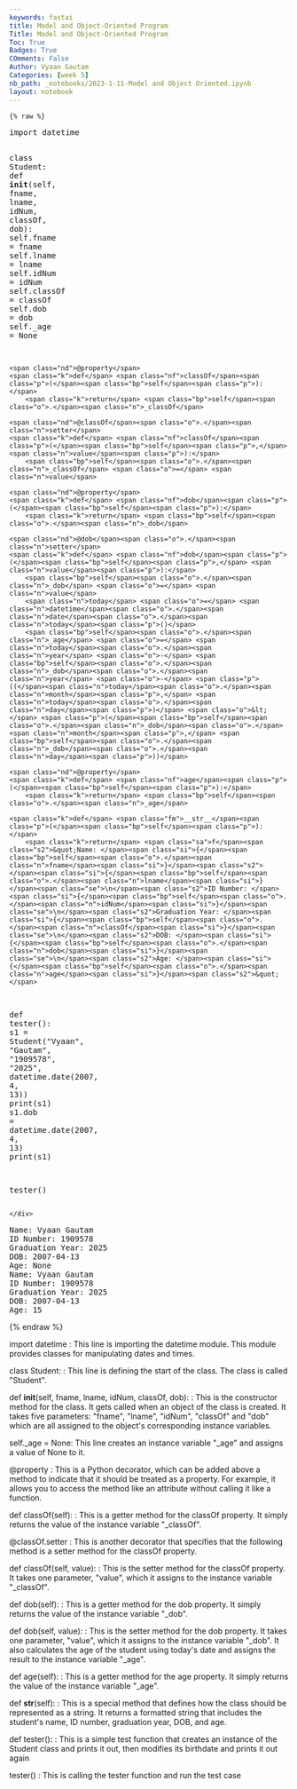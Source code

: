 ```yaml
---
keywords: fastai
title: Model and Object-Oriented Program
Title: Model and Object-Oriented Program
Toc: True
Badges: True
COmments: False
Author: Vyaan Gautam
Categories: [week 5]
nb_path: _notebooks/2023-1-11-Model and Object Oriented.ipynb
layout: notebook
---
```


<!--
#################################################
### THIS FILE WAS AUTOGENERATED! DO NOT EDIT! ###
#################################################
# file to edit: _notebooks/2023-1-11-Model and Object Oriented.ipynb
-->

<div class="container" id="notebook-container">
        
    {% raw %}
    
<div class="cell border-box-sizing code_cell rendered">
<div class="input">

<div class="inner_cell">
    <div class="input_area">
<div class=" highlight hl-python"><pre><span></span><span class="kn">import</span> <span class="nn">datetime</span>

<span class="k">class</span> <span class="nc">Student</span><span class="p">:</span>
    <span class="k">def</span> <span class="fm">__init__</span><span class="p">(</span><span class="bp">self</span><span class="p">,</span> <span class="n">fname</span><span class="p">,</span> <span class="n">lname</span><span class="p">,</span> <span class="n">idNum</span><span class="p">,</span> <span class="n">classOf</span><span class="p">,</span> <span class="n">dob</span><span class="p">):</span>
        <span class="bp">self</span><span class="o">.</span><span class="n">fname</span> <span class="o">=</span> <span class="n">fname</span>
        <span class="bp">self</span><span class="o">.</span><span class="n">lname</span> <span class="o">=</span> <span class="n">lname</span>
        <span class="bp">self</span><span class="o">.</span><span class="n">idNum</span> <span class="o">=</span> <span class="n">idNum</span>
        <span class="bp">self</span><span class="o">.</span><span class="n">classOf</span> <span class="o">=</span> <span class="n">classOf</span>
        <span class="bp">self</span><span class="o">.</span><span class="n">dob</span> <span class="o">=</span> <span class="n">dob</span>
        <span class="bp">self</span><span class="o">.</span><span class="n">_age</span> <span class="o">=</span> <span class="kc">None</span>
        
    <span class="nd">@property</span>
    <span class="k">def</span> <span class="nf">classOf</span><span class="p">(</span><span class="bp">self</span><span class="p">):</span>
        <span class="k">return</span> <span class="bp">self</span><span class="o">.</span><span class="n">_classOf</span>
    
    <span class="nd">@classOf</span><span class="o">.</span><span class="n">setter</span>
    <span class="k">def</span> <span class="nf">classOf</span><span class="p">(</span><span class="bp">self</span><span class="p">,</span> <span class="n">value</span><span class="p">):</span>
        <span class="bp">self</span><span class="o">.</span><span class="n">_classOf</span> <span class="o">=</span> <span class="n">value</span>
        
    <span class="nd">@property</span>
    <span class="k">def</span> <span class="nf">dob</span><span class="p">(</span><span class="bp">self</span><span class="p">):</span>
        <span class="k">return</span> <span class="bp">self</span><span class="o">.</span><span class="n">_dob</span>
    
    <span class="nd">@dob</span><span class="o">.</span><span class="n">setter</span>
    <span class="k">def</span> <span class="nf">dob</span><span class="p">(</span><span class="bp">self</span><span class="p">,</span> <span class="n">value</span><span class="p">):</span>
        <span class="bp">self</span><span class="o">.</span><span class="n">_dob</span> <span class="o">=</span> <span class="n">value</span>
        <span class="n">today</span> <span class="o">=</span> <span class="n">datetime</span><span class="o">.</span><span class="n">date</span><span class="o">.</span><span class="n">today</span><span class="p">()</span>
        <span class="bp">self</span><span class="o">.</span><span class="n">_age</span> <span class="o">=</span> <span class="n">today</span><span class="o">.</span><span class="n">year</span> <span class="o">-</span> <span class="bp">self</span><span class="o">.</span><span class="n">_dob</span><span class="o">.</span><span class="n">year</span> <span class="o">-</span> <span class="p">((</span><span class="n">today</span><span class="o">.</span><span class="n">month</span><span class="p">,</span> <span class="n">today</span><span class="o">.</span><span class="n">day</span><span class="p">)</span> <span class="o">&lt;</span> <span class="p">(</span><span class="bp">self</span><span class="o">.</span><span class="n">_dob</span><span class="o">.</span><span class="n">month</span><span class="p">,</span> <span class="bp">self</span><span class="o">.</span><span class="n">_dob</span><span class="o">.</span><span class="n">day</span><span class="p">))</span>
    
    <span class="nd">@property</span>
    <span class="k">def</span> <span class="nf">age</span><span class="p">(</span><span class="bp">self</span><span class="p">):</span>
        <span class="k">return</span> <span class="bp">self</span><span class="o">.</span><span class="n">_age</span>
    
    <span class="k">def</span> <span class="fm">__str__</span><span class="p">(</span><span class="bp">self</span><span class="p">):</span>
        <span class="k">return</span> <span class="sa">f</span><span class="s2">&quot;Name: </span><span class="si">{</span><span class="bp">self</span><span class="o">.</span><span class="n">fname</span><span class="si">}</span><span class="s2"> </span><span class="si">{</span><span class="bp">self</span><span class="o">.</span><span class="n">lname</span><span class="si">}</span><span class="se">\n</span><span class="s2">ID Number: </span><span class="si">{</span><span class="bp">self</span><span class="o">.</span><span class="n">idNum</span><span class="si">}</span><span class="se">\n</span><span class="s2">Graduation Year: </span><span class="si">{</span><span class="bp">self</span><span class="o">.</span><span class="n">classOf</span><span class="si">}</span><span class="se">\n</span><span class="s2">DOB: </span><span class="si">{</span><span class="bp">self</span><span class="o">.</span><span class="n">dob</span><span class="si">}</span><span class="se">\n</span><span class="s2">Age: </span><span class="si">{</span><span class="bp">self</span><span class="o">.</span><span class="n">age</span><span class="si">}</span><span class="s2">&quot;</span>
        
<span class="k">def</span> <span class="nf">tester</span><span class="p">():</span>
    <span class="n">s1</span> <span class="o">=</span> <span class="n">Student</span><span class="p">(</span><span class="s2">&quot;Vyaan&quot;</span><span class="p">,</span> <span class="s2">&quot;Gautam&quot;</span><span class="p">,</span> <span class="s2">&quot;1909578&quot;</span><span class="p">,</span> <span class="s2">&quot;2025&quot;</span><span class="p">,</span> <span class="n">datetime</span><span class="o">.</span><span class="n">date</span><span class="p">(</span><span class="mi">2007</span><span class="p">,</span> <span class="mi">4</span><span class="p">,</span> <span class="mi">13</span><span class="p">))</span>
    <span class="nb">print</span><span class="p">(</span><span class="n">s1</span><span class="p">)</span>
    <span class="n">s1</span><span class="o">.</span><span class="n">dob</span> <span class="o">=</span> <span class="n">datetime</span><span class="o">.</span><span class="n">date</span><span class="p">(</span><span class="mi">2007</span><span class="p">,</span> <span class="mi">4</span><span class="p">,</span> <span class="mi">13</span><span class="p">)</span>
    <span class="nb">print</span><span class="p">(</span><span class="n">s1</span><span class="p">)</span>
    
<span class="n">tester</span><span class="p">()</span>
</pre></div>

    </div>
</div>
</div>

<div class="output_wrapper">
<div class="output">

<div class="output_area">

<div class="output_subarea output_stream output_stdout output_text">
<pre>Name: Vyaan Gautam
ID Number: 1909578
Graduation Year: 2025
DOB: 2007-04-13
Age: None
Name: Vyaan Gautam
ID Number: 1909578
Graduation Year: 2025
DOB: 2007-04-13
Age: 15
</pre>
</div>
</div>

</div>
</div>

</div>
    {% endraw %}

<div class="cell border-box-sizing text_cell rendered"><div class="inner_cell">
<div class="text_cell_render border-box-sizing rendered_html">
<p>import datetime : This line is importing the datetime module. This module provides classes for manipulating dates and times.</p>
<p>class Student: : This line is defining the start of the class. The class is called "Student".</p>
<p>def <strong>init</strong>(self, fname, lname, idNum, classOf, dob): : This is the constructor method for the class. It gets called when an object of the class is created. It takes five parameters: "fname", "lname", "idNum", "classOf" and "dob" which are all assigned to the object's corresponding instance variables.</p>
<p>self._age = None: This line creates an instance variable "_age" and assigns a value of None to it.</p>
<p>@property : This is a Python decorator, which can be added above a method to indicate that it should be treated as a property. For example, it allows you to access the method like an attribute without calling it like a function.</p>
<p>def classOf(self): : This is a getter method for the classOf property. It simply returns the value of the instance variable "_classOf".</p>
<p>@classOf.setter : This is another decorator that specifies that the following method is a setter method for the classOf property.</p>
<p>def classOf(self, value): : This is the setter method for the classOf property. It takes one parameter, "value", which it assigns to the instance variable "_classOf".</p>
<p>def dob(self): : This is a getter method for the dob property. It simply returns the value of the instance variable "_dob".</p>
<p>def dob(self, value): : This is the setter method for the dob property. It takes one parameter, "value", which it assigns to the instance variable "_dob". It also calculates the age of the student using today's date and assigns the result to the instance variable "_age".</p>
<p>def age(self): : This is a getter method for the age property. It simply returns the value of the instance variable "_age".</p>
<p>def <strong>str</strong>(self): : This is a special method that defines how the class should be represented as a string. It returns a formatted string that includes the student's name, ID number, graduation year, DOB, and age.</p>
<p>def tester(): : This is a simple test function that creates an instance of the Student class and prints it out, then modifies its birthdate and prints it out again</p>
<p>tester() : This is calling the tester function and run the test case</p>

</div>
</div>
</div>
</div>
 

